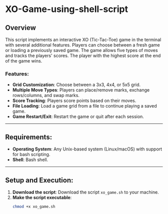 # XO-Game-using-shell-script


## Overview
This script implements an interactive XO (Tic-Tac-Toe) game in the terminal with several additional features. Players can choose between a fresh game or loading a previously saved game. The game allows five types of moves and tracks the players' scores. The player with the highest score at the end of the game wins.

### Features:
- **Grid Customization**: Choose between a 3x3, 4x4, or 5x5 grid.
- **Multiple Move Types**: Players can place/remove marks, exchange rows/columns, and swap marks.
- **Score Tracking**: Players score points based on their moves.
- **File Loading**: Load a game grid from a file to continue playing a saved game.
- **Game Restart/Exit**: Restart the game or quit after each session.

---

## Requirements:
- **Operating System**: Any Unix-based system (Linux/macOS) with support for bash scripting.
- **Shell**: Bash shell.

---

## Setup and Execution:
1. **Download the script**: Download the script `xo_game.sh` to your machine.
2. **Make the script executable**:
   ```bash
   chmod +x xo_game.sh
